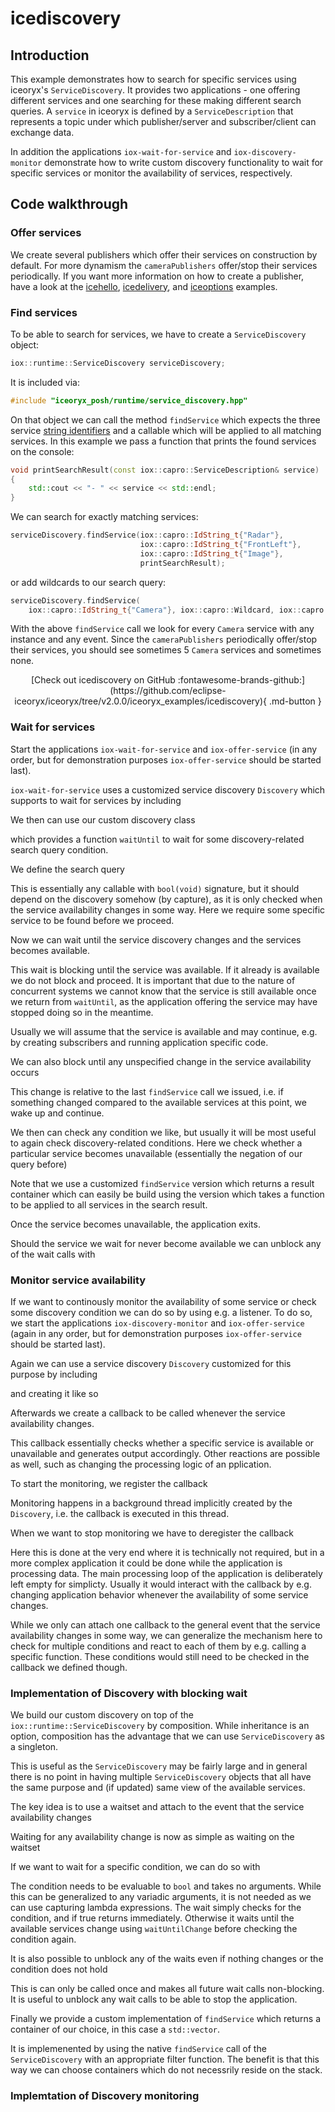 # icediscovery

## Introduction

This example demonstrates how to search for specific services using iceoryx's
`ServiceDiscovery`. It provides two applications - one offering different
services and one searching for these making different search queries.
A `service` in iceoryx is defined by a `ServiceDescription` that represents a
topic under which publisher/server and subscriber/client can exchange data.

In addition the applications `iox-wait-for-service` and `iox-discovery-monitor` demonstrate how
to write custom discovery functionality to wait for specific services or monitor
the availability of services, respectively.

<!--## Expected Output-->
<!-- @todo Add expected output with asciinema recording before v2.0-->

## Code walkthrough

### Offer services

We create several publishers which offer their services on construction by
default. For more dynamism the `cameraPublishers` offer/stop their services
periodically. If you want more information on how to create a publisher, have a
look at the [icehello](https://github.com/eclipse-iceoryx/iceoryx/tree/v2.0.0/iceoryx_examples/icehello),
[icedelivery](https://github.com/eclipse-iceoryx/iceoryx/tree/v2.0.0/iceoryx_examples/icedelivery),
and [iceoptions](https://github.com/eclipse-iceoryx/iceoryx/tree/v2.0.0/iceoryx_examples/icedelivery)
examples.

### Find services

To be able to search for services, we have to create a `ServiceDiscovery` object:

<!--[geoffrey][iceoryx_examples/icediscovery/iox_find_service.cpp][create ServiceDiscovery object]-->
```cpp
iox::runtime::ServiceDiscovery serviceDiscovery;
```

It is included via:

<!--[geoffrey][iceoryx_examples/icediscovery/iox_find_service.cpp][include ServiceDiscovery]-->
```cpp
#include "iceoryx_posh/runtime/service_discovery.hpp"
```

On that object we can call the method `findService` which expects the three
service [string identifiers](https://github.com/eclipse-iceoryx/iceoryx/blob/v2.0.0/doc/website/getting-started/overview.md#creating-service-descriptions-for-topics)
and a callable which will be applied to all matching services. In this example
we pass a function that prints the found services on the console:

<!--[geoffrey][iceoryx_examples/icediscovery/iox_find_service.cpp][print function to be applied to search results]-->
```cpp
void printSearchResult(const iox::capro::ServiceDescription& service)
{
    std::cout << "- " << service << std::endl;
}
```

We can search for exactly matching services:

<!--[geoffrey][iceoryx_examples/icediscovery/iox_find_service.cpp][search for unique service]-->
```cpp
serviceDiscovery.findService(iox::capro::IdString_t{"Radar"},
                             iox::capro::IdString_t{"FrontLeft"},
                             iox::capro::IdString_t{"Image"},
                             printSearchResult);
```

or add wildcards to our search query:

<!--[geoffrey][iceoryx_examples/icediscovery/iox_find_service.cpp][search for all Camera services]-->
```cpp
serviceDiscovery.findService(
    iox::capro::IdString_t{"Camera"}, iox::capro::Wildcard, iox::capro::Wildcard, printSearchResult);
```

With the above `findService` call we look for every `Camera` service with any
instance and any event. Since the `cameraPublishers` periodically offer/stop
their services, you should see sometimes 5 `Camera` services and sometimes none.

<center>
[Check out icediscovery on GitHub :fontawesome-brands-github:](https://github.com/eclipse-iceoryx/iceoryx/tree/v2.0.0/iceoryx_examples/icediscovery){ .md-button }
</center>

### Wait for services

Start the applications `iox-wait-for-service` and `iox-offer-service` (in any order, but for demonstration purposes `iox-offer-service` should be started last).

`iox-wait-for-service` uses a customized service discovery `Discovery` which supports to wait for services by including

<!--[geoffrey][iceoryx_examples/icediscovery/iox_wait_for_service.cpp][include custom discovery]-->

<!--[geoffrey][iceoryx_examples/icediscovery/iox_wait_for_service.cpp][include custom discovery]-->

We then can use our custom discovery class

<!--[geoffrey][iceoryx_examples/icediscovery/iox_wait_for_service.cpp][create custom discovery]-->

<!--[geoffrey][iceoryx_examples/icediscovery/iox_wait_for_service.cpp][create custom discovery]-->

which provides a function `waitUntil` to wait for some discovery-related search query condition.

We define the search query

<!--[geoffrey][iceoryx_examples/icediscovery/iox_wait_for_service.cpp][define search query]-->

<!--[geoffrey][iceoryx_examples/icediscovery/iox_wait_for_service.cpp][define search query]-->

This is essentially any callable with `bool(void)` signature, but it should depend on the discovery somehow (by capture),
as it is only checked when the service availability changes in some way. Here we require some specific service to be found
before we proceed.

Now we can wait until the service discovery changes and the services becomes available.
<!--[geoffrey][iceoryx_examples/icediscovery/iox_wait_for_service.cpp][wait until service was available]-->

<!--[geoffrey][iceoryx_examples/icediscovery/iox_wait_for_service.cpp][wait until service was available]-->
This wait is blocking until the service was available. If it already is available we do not block and proceed.
It is important that due to the nature of concurrent systems we cannot know that the service is still available
once we return from `waitUntil`, as the application offering the service may have stopped doing so in the meantime.

Usually we will assume that the service is available and may continue, e.g. by creating subscribers and running
application specific code.

We can also block until any unspecified change in the service availability occurs
<!--[geoffrey][iceoryx_examples/icediscovery/iox_wait_for_service.cpp][wait until discovery changes]-->

<!--[geoffrey][iceoryx_examples/icediscovery/iox_wait_for_service.cpp][wait until discovery changes]-->

This change is relative to the last `findService` call we issued, i.e. if something changed compared to
the available services at this point, we wake up and continue.

We then can check any condition we like, but usually it will be most useful to again check discovery-related conditions.
Here we check whether a particular service becomes unavailable (essentially the negation of our query before)
<!--[geoffrey][iceoryx_examples/icediscovery/iox_wait_for_service.cpp][check service availability]-->

<!--[geoffrey][iceoryx_examples/icediscovery/iox_wait_for_service.cpp][check service availability]-->

Note that we use a customized `findService` version which returns a result container which can easily be build
using the version which takes a function to be applied to all services in the search result.

Once the service becomes unavailable, the application exits.

Should the service we wait for never become available we can unblock any of the wait calls with

<!--[geoffrey][iceoryx_examples/icediscovery/iox_wait_for_service.cpp][unblock wait]-->

<!--[geoffrey][iceoryx_examples/icediscovery/iox_wait_for_service.cpp][unblock wait]-->

### Monitor service availability

If we want to continously monitor the availability of some service or check some discovery condition we can do so by using e.g. a listener.
To do so, we start the applications `iox-discovery-monitor` and `iox-offer-service` (again in any order, but for demonstration purposes `iox-offer-service` should be started last).

Again we can use a service discovery `Discovery` customized for this purpose by including

<!--[geoffrey][iceoryx_examples/icediscovery/iox_discovery_monitor.cpp][include custom discovery]-->

<!--[geoffrey][iceoryx_examples/icediscovery/iox_discovery_monitor.cpp][include custom discovery]-->

and creating it like so

<!--[geoffrey][iceoryx_examples/icediscovery/iox_discovery_monitor.cpp][create custom discovery]-->

<!--[geoffrey][iceoryx_examples/icediscovery/iox_discovery_monitor.cpp][create custom discovery]-->

Afterwards we create a callback to be called whenever the service availability changes.

<!--[geoffrey][iceoryx_examples/icediscovery/iox_discovery_monitor.cpp][create monitoring callback]-->

<!--[geoffrey][iceoryx_examples/icediscovery/iox_discovery_monitor.cpp][create monitoring callback]-->

This callback essentially checks whether a specific service is available or unavailable and generates output accordingly.
Other reactions are possible as well, such as changing the processing logic of an pplication.

To start the monitoring, we register the callback

<!--[geoffrey][iceoryx_examples/icediscovery/iox_discovery_monitor.cpp][register callback]-->

<!--[geoffrey][iceoryx_examples/icediscovery/iox_discovery_monitor.cpp][register callback]-->

Monitoring happens in a background thread implicitly created by the `Discovery`, i.e. the callback is executed in this thread.

When we want to stop monitoring we have to deregister the callback

<!--[geoffrey][iceoryx_examples/icediscovery/iox_discovery_monitor.cpp][deregister callback]-->

<!--[geoffrey][iceoryx_examples/icediscovery/iox_discovery_monitor.cpp][deregister callback]-->

Here this is done at the very end where it is technically not required, but in a more complex application it could be done
while the application is processing data. The main processing loop of the application is deliberately left empty for simplicty.
Usually it would interact with the callback by e.g. changing application behavior whenever the availability of some service changes.

While we only can attach one callback to the general event that the service availability changes in some way, we can generalize the mechanism
here to check for multiple conditions and react to each of them by e.g. calling a specific function.
These conditions would still need to be checked in the callback we defined though.

### Implementation of Discovery with blocking wait

We build our custom discovery on top of the `iox::runtime::ServiceDiscovery` by composition. While inheritance is an option,
composition has the advantage that we can use `ServiceDiscovery` as a singleton.

<!--[geoffrey][iceoryx_examples/icediscovery/src/discovery_blocking.cpp][service discovery singleton]-->

<!--[geoffrey][iceoryx_examples/icediscovery/src/discovery_blocking.cpp][service discovery singleton]-->

This is useful as the `ServiceDiscovery` may be fairly large and in general there is no point in having multiple `ServiceDiscovery` objects that all have the same purpose and (if updated) same view of the available services.

The key idea is to use a waitset and attach to the event that the service availability changes

<!--[geoffrey][iceoryx_examples/icediscovery/src/discovery_blocking.cpp][attach waitset]-->

<!--[geoffrey][iceoryx_examples/icediscovery/src/discovery_blocking.cpp][attach waitset]-->

Waiting for any availability change is now as simple as waiting on the waitset

<!--[geoffrey][iceoryx_examples/icediscovery/src/discovery_blocking.cpp][wait until change]-->

<!--[geoffrey][iceoryx_examples/icediscovery/src/discovery_blocking.cpp][wait until change]-->

If we want to wait for a specific condition, we can do so with

<!--[geoffrey][iceoryx_examples/icediscovery/include/discovery_blocking.hpp][wait until condition]-->

<!--[geoffrey][iceoryx_examples/icediscovery/include/discovery_blocking.hpp][wait until condition]-->

The  condition needs to be evaluable to `bool` and takes no arguments. While this can be generalized to any variadic arguments,
it is not needed as we can use capturing lambda expressions. The wait simply checks for the condition, and if true returns
immediately. Otherwise it waits until the available services change using `waitUntilChange` before checking the condition again.

It is also possible to unblock any of the waits even if nothing changes or the condition does not hold

<!--[geoffrey][iceoryx_examples/icediscovery/src/discovery_blocking.cpp][unblock wait]-->

<!--[geoffrey][iceoryx_examples/icediscovery/src/discovery_blocking.cpp][unblock wait]-->

This is can only be called once and makes all future wait calls non-blocking. It is useful to unblock any wait calls to be able to stop the application.

Finally we provide a custom implementation of `findService` which returns a container of our choice, in this case a `std::vector`.

<!--[geoffrey][iceoryx_examples/icediscovery/src/discovery_blocking.cpp][findService]-->

<!--[geoffrey][iceoryx_examples/icediscovery/src/discovery_blocking.cpp][findService]-->

It is implemenented by using the native `findService` call of the `ServiceDiscovery` with an appropriate filter function.
The benefit is that this way we can choose containers which do not necessrily reside on the stack.

### Implemtation of Discovery monitoring
